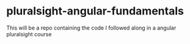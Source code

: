 # pluralsight-angular-fundamentals
This will be a repo containing the code I followed along in a angular pluralsight course

